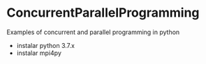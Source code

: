 # ConcurrentParallelProgramming
Examples of concurrent and parallel programming in python

- instalar python 3.7.x
- instalar mpi4py
